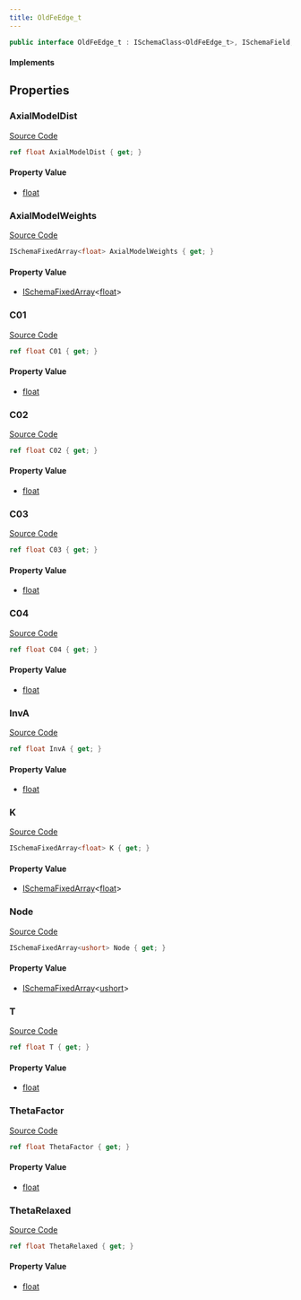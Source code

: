 ```yaml
---
title: OldFeEdge_t
---
```


```csharp
public interface OldFeEdge_t : ISchemaClass<OldFeEdge_t>, ISchemaField, ISchemaClass, INativeHandle
```

#### Implements

## Properties

### AxialModelDist

[Source Code](https://github.com/swiftly-solution/swiftlys2/blob/beta/managed/src/SwiftlyS2.Generated/Schemas/Interfaces/OldFeEdge_t.cs#L34)

```csharp
ref float AxialModelDist { get; }
```

#### Property Value

- [float](https://learn.microsoft.com/dotnet/api/system.single)

### AxialModelWeights

[Source Code](https://github.com/swiftly-solution/swiftlys2/blob/beta/managed/src/SwiftlyS2.Generated/Schemas/Interfaces/OldFeEdge_t.cs#L36)

```csharp
ISchemaFixedArray<float> AxialModelWeights { get; }
```

#### Property Value

- [ISchemaFixedArray](/docs/api/shared/schemas/ischemafixedarray-1)<[float](https://learn.microsoft.com/dotnet/api/system.single)>

### C01

[Source Code](https://github.com/swiftly-solution/swiftlys2/blob/beta/managed/src/SwiftlyS2.Generated/Schemas/Interfaces/OldFeEdge_t.cs#L26)

```csharp
ref float C01 { get; }
```

#### Property Value

- [float](https://learn.microsoft.com/dotnet/api/system.single)

### C02

[Source Code](https://github.com/swiftly-solution/swiftlys2/blob/beta/managed/src/SwiftlyS2.Generated/Schemas/Interfaces/OldFeEdge_t.cs#L28)

```csharp
ref float C02 { get; }
```

#### Property Value

- [float](https://learn.microsoft.com/dotnet/api/system.single)

### C03

[Source Code](https://github.com/swiftly-solution/swiftlys2/blob/beta/managed/src/SwiftlyS2.Generated/Schemas/Interfaces/OldFeEdge_t.cs#L30)

```csharp
ref float C03 { get; }
```

#### Property Value

- [float](https://learn.microsoft.com/dotnet/api/system.single)

### C04

[Source Code](https://github.com/swiftly-solution/swiftlys2/blob/beta/managed/src/SwiftlyS2.Generated/Schemas/Interfaces/OldFeEdge_t.cs#L32)

```csharp
ref float C04 { get; }
```

#### Property Value

- [float](https://learn.microsoft.com/dotnet/api/system.single)

### InvA

[Source Code](https://github.com/swiftly-solution/swiftlys2/blob/beta/managed/src/SwiftlyS2.Generated/Schemas/Interfaces/OldFeEdge_t.cs#L18)

```csharp
ref float InvA { get; }
```

#### Property Value

- [float](https://learn.microsoft.com/dotnet/api/system.single)

### K

[Source Code](https://github.com/swiftly-solution/swiftlys2/blob/beta/managed/src/SwiftlyS2.Generated/Schemas/Interfaces/OldFeEdge_t.cs#L16)

```csharp
ISchemaFixedArray<float> K { get; }
```

#### Property Value

- [ISchemaFixedArray](/docs/api/shared/schemas/ischemafixedarray-1)<[float](https://learn.microsoft.com/dotnet/api/system.single)>

### Node

[Source Code](https://github.com/swiftly-solution/swiftlys2/blob/beta/managed/src/SwiftlyS2.Generated/Schemas/Interfaces/OldFeEdge_t.cs#L38)

```csharp
ISchemaFixedArray<ushort> Node { get; }
```

#### Property Value

- [ISchemaFixedArray](/docs/api/shared/schemas/ischemafixedarray-1)<[ushort](https://learn.microsoft.com/dotnet/api/system.uint16)>

### T

[Source Code](https://github.com/swiftly-solution/swiftlys2/blob/beta/managed/src/SwiftlyS2.Generated/Schemas/Interfaces/OldFeEdge_t.cs#L20)

```csharp
ref float T { get; }
```

#### Property Value

- [float](https://learn.microsoft.com/dotnet/api/system.single)

### ThetaFactor

[Source Code](https://github.com/swiftly-solution/swiftlys2/blob/beta/managed/src/SwiftlyS2.Generated/Schemas/Interfaces/OldFeEdge_t.cs#L24)

```csharp
ref float ThetaFactor { get; }
```

#### Property Value

- [float](https://learn.microsoft.com/dotnet/api/system.single)

### ThetaRelaxed

[Source Code](https://github.com/swiftly-solution/swiftlys2/blob/beta/managed/src/SwiftlyS2.Generated/Schemas/Interfaces/OldFeEdge_t.cs#L22)

```csharp
ref float ThetaRelaxed { get; }
```

#### Property Value

- [float](https://learn.microsoft.com/dotnet/api/system.single)

